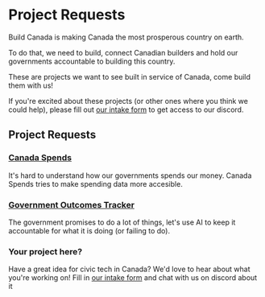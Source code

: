 # Project Requests

Build Canada is making Canada the most prosperous country on earth. 

To do that, we need to build, connect Canadian builders and hold our governments accountable to building this country.

These are projects we want to see built in service of Canada, come build them with us!

If you're excited about these projects (or other ones where you think we could help), please fill out [our intake form](https://docs.google.com/forms/d/e/1FAIpQLSc243abrh6ecdV50mebkH35m6EWAUvwj8PBxwLRIMNnAyGGxQ/viewform) to get access to our discord.

## Project Requests

### [Canada Spends](https://github.com/BuildCanada/CanadaSpends)

It's hard to understand how our governments spends our money. Canada Spends tries to make spending data more accesible. 

### [Government Outcomes Tracker](https://github.com/BuildCanada/OutcomesTracker)

The government promises to do a lot of things, let's use AI to keep it accountable for what it is doing (or failing to do).

### Your project here?

Have a great idea for civic tech in Canada? We'd love to hear about what you're working on! Fill in [our intake form](https://docs.google.com/forms/d/e/1FAIpQLSc243abrh6ecdV50mebkH35m6EWAUvwj8PBxwLRIMNnAyGGxQ/viewform)
and chat with us on discord about it
